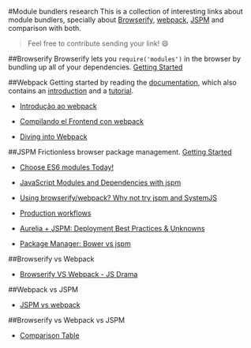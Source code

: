 #Module bundlers research
This is a collection of interesting links about module bundlers, specially about [Browserify](http://browserify.org/), [webpack](http://webpack.github.io), [JSPM](http://jspm.io/) and comparison with both.

> Feel free to contribute sending your link! :smile:

##Browserify
Browserify lets you ` require('modules') ` in the browser by bundling up all of your dependencies. [Getting Started](https://github.com/substack/node-browserify#getting-started)

##Webpack
Getting started by reading the [documentation](http://webpack.github.io/docs/), which also contains an [introduction](http://webpack.github.io/docs/what-is-webpack.html) and a [tutorial](http://webpack.github.io/docs/tutorials/getting-started/).

- [Introdução ao webpack](http://tableless.com.br/introducao-ao-webpack/)

- [Compilando el Frontend con webpack](https://medium.com/@sergiodxa/compilando-el-frontend-con-webpack-d251f7a632ec)

- [Diving into Webpack](https://web-design-weekly.com/2014/09/24/diving-webpack/)

##JSPM
Frictionless browser package management. [Getting Started](https://github.com/jspm/jspm-cli/blob/master/docs/getting-started.md)

- [Choose ES6 modules Today!](http://developer.telerik.com/featured/choose-es6-modules-today/)

- [JavaScript Modules and Dependencies with jspm](http://javascriptplayground.com/blog/2014/11/js-modules-jspm-systemjs/)

- [Using browserify/webpack? Why not try jspm and SystemJS](http://nervosax.com/2015/08/05/why-not-try-jspm-and-systemjs/)

- [Production workflows](https://github.com/jspm/jspm-cli/blob/master/docs/production-workflows.md)

- [Aurelia + JSPM: Deployment Best Practices & Unknowns](http://ilikekillnerds.com/2015/09/aurelia-jspm-deployment-best-practices-unknowns/)

- [Package Manager: Bower vs jspm](http://stackoverflow.com/questions/25416813/package-manager-bower-vs-jspm)

##Browserify vs Webpack
- [Browserify VS Webpack - JS Drama](http://blog.namangoel.com/browserify-vs-webpack-js-drama)

##Webpack vs JSPM

- [JSPM vs webpack](http://ilikekillnerds.com/2015/07/jspm-vs-webpack/)

##Browserify vs Webpack vs JSPM

- [Comparison Table](https://webpack.github.io/docs/comparison.html)

